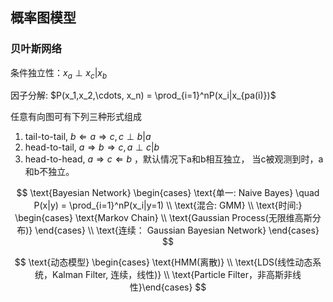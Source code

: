 ## 概率图模型

### 贝叶斯网络

条件独立性：$x_a\perp x_c|x_b$

因子分解: $P(x_1,x_2,\cdots, x_n) = \prod_{i=1}^nP(x_i|x_{pa(i)})$


任意有向图可有下列三种形式组成

1. tail-to-tail, $b \Leftarrow a \Rightarrow c, c\perp b| a$
2. head-to-tail, $a \Rightarrow b \Rightarrow c, a\perp c| b$ 
3. head-to-head, $a \Rightarrow c \Leftarrow b$ ，默认情况下a和b相互独立， 当c被观测到时，a和b不独立。



$$
\text{Bayesian Network}
\begin{cases}
\text{单一: Naive Bayes} \quad P(x|y) = \prod_{i=1}^nP(x_i|y=1)
\\ 
\text{混合: GMM}
\\
\text{时间:}
\begin{cases}
    \text{Markov Chain} \\
    \text{Gaussian Process(无限维高斯分布)}
\end{cases}
\\
\text{连续： Gaussian Bayesian Network}
\end{cases}
$$

$$
\text{动态模型}
\begin{cases}
\text{HMM(离散)}
\\ 
\text{LDS(线性动态系统，Kalman Filter, 连续，线性)}
\\
\text{Particle Filter，非高斯非线性}\end{cases}
$$

